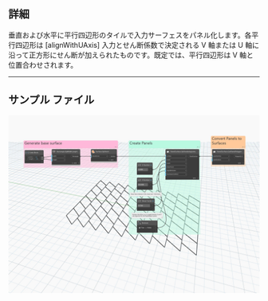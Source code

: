 ## 詳細
垂直および水平に平行四辺形のタイルで入力サーフェスをパネル化します。各平行四辺形は [alignWithUAxis] 入力とせん断係数で決定される V 軸または U 軸に沿って正方形にせん断が加えられたものです。既定では、平行四辺形は V 軸と位置合わせされます。
___
## サンプル ファイル

![ByParallelograms](./Autodesk.DesignScript.Geometry.PanelSurface.ByParallelograms_img.jpg)
